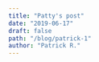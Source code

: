 ```yaml
---
title: "Patty's post"
date: "2019-06-17"
draft: false
path: "/blog/patrick-1"
author: "Patrick R."
---
```

